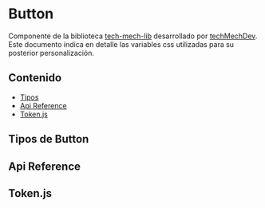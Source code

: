 # **Button**

Componente de la biblioteca [tech-mech-lib](https://github.com/techMechDev/tech-mech-lib) desarrollado por [techMechDev](https://github.com/techMechDev). Este documento indica en detalle las variables css utilizadas para su posterior personalización.

## Contenido
* [Tipos](#tipos)
* [Api Reference](#api-reference)
* [Token.js](#tokenjs)


## Tipos de Button



## Api Reference



## Token.js